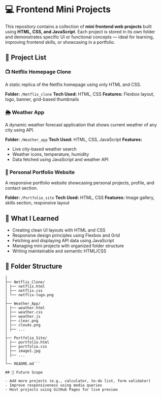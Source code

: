 # 💻 Frontend Mini Projects

This repository contains a collection of **mini frontend web projects** built using **HTML, CSS, and JavaScript**. Each project is stored in its own folder and demonstrates specific UI or functional concepts — ideal for learning, improving frontend skills, or showcasing in a portfolio.

## 📂 Project List

### 📺 Netflix Homepage Clone

A static replica of the Netflix homepage using only HTML and CSS.

**Folder:** `/Netflix_clone`
**Tech Used:** HTML, CSS
**Features:** Flexbox layout, logo, banner, grid-based thumbnails

### 🌦️ Weather App

A dynamic weather forecast application that shows current weather of any city using API.

**Folder:** `/Weather_app`
**Tech Used:** HTML, CSS, JavaScript
**Features:**

- Live city-based weather search
- Weather icons, temperature, humidity
- Data fetched using JavaScript and weather API

### 💼 Personal Portfolio Website

A responsive portfolio website showcasing personal projects, profile, and contact section.

**Folder:** `/Portfolio_site`
**Tech Used:** HTML, CSS
**Features:** Image gallery, skills section, responsive layout

## 🧠 What I Learned

- Creating clean UI layouts with HTML and CSS
- Responsive design principles using Flexbox and Grid
- Fetching and displaying API data using JavaScript
- Managing mini projects with organized folder structure
- Writing maintainable and semantic HTML/CSS

## 📁 Folder Structure

```mini-projects-html-css-js/
│
├── Netflix_Clone/
│ ├── netflix.html
│ ├── netflix.css
│ └── netflix-logo.png
│
├── Weather_App/
│ ├── weather.html
│ ├── weather.css
│ ├── weather.js
│ ├── clear.png
│ ├── clouds.png
│ ├── ...
│
├── Portfolio_Site/
│ ├── portfolio.html
│ ├── portfolio.css
│ ├── image1.jpg
│ ├── ...
│
└── README.md```

## 🚀 Future Scope

- Add more projects (e.g., calculator, to-do list, form validator)
- Improve responsiveness using media queries
- Host projects using GitHub Pages for live preview
